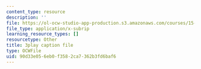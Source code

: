 ```yaml
---
content_type: resource
description: ''
file: https://ol-ocw-studio-app-production.s3.amazonaws.com/courses/15-390-new-enterprises-spring-2013/90d33e056eb0f3582ca7362b3fd6baf6_IPDZFNh73Kw.srt
file_type: application/x-subrip
learning_resource_types: []
resourcetype: Other
title: 3play caption file
type: OCWFile
uid: 90d33e05-6eb0-f358-2ca7-362b3fd6baf6
---
```

